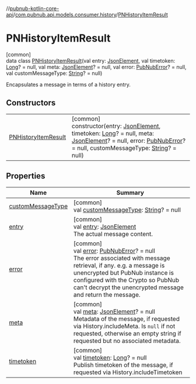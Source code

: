 //[pubnub-kotlin-core-api](../../../index.md)/[com.pubnub.api.models.consumer.history](../index.md)/[PNHistoryItemResult](index.md)

# PNHistoryItemResult

[common]\
data class [PNHistoryItemResult](index.md)(val entry: [JsonElement](../../com.pubnub.api/-json-element/index.md), val timetoken: [Long](https://kotlinlang.org/api/latest/jvm/stdlib/kotlin-stdlib/kotlin/-long/index.html)? = null, val meta: [JsonElement](../../com.pubnub.api/-json-element/index.md)? = null, val error: [PubNubError](../../com.pubnub.api/-pub-nub-error/index.md)? = null, val customMessageType: [String](https://kotlinlang.org/api/latest/jvm/stdlib/kotlin-stdlib/kotlin/-string/index.html)? = null)

Encapsulates a message in terms of a history entry.

## Constructors

| | |
|---|---|
| [PNHistoryItemResult](-p-n-history-item-result.md) | [common]<br>constructor(entry: [JsonElement](../../com.pubnub.api/-json-element/index.md), timetoken: [Long](https://kotlinlang.org/api/latest/jvm/stdlib/kotlin-stdlib/kotlin/-long/index.html)? = null, meta: [JsonElement](../../com.pubnub.api/-json-element/index.md)? = null, error: [PubNubError](../../com.pubnub.api/-pub-nub-error/index.md)? = null, customMessageType: [String](https://kotlinlang.org/api/latest/jvm/stdlib/kotlin-stdlib/kotlin/-string/index.html)? = null) |

## Properties

| Name | Summary |
|---|---|
| [customMessageType](custom-message-type.md) | [common]<br>val [customMessageType](custom-message-type.md): [String](https://kotlinlang.org/api/latest/jvm/stdlib/kotlin-stdlib/kotlin/-string/index.html)? = null |
| [entry](entry.md) | [common]<br>val [entry](entry.md): [JsonElement](../../com.pubnub.api/-json-element/index.md)<br>The actual message content. |
| [error](error.md) | [common]<br>val [error](error.md): [PubNubError](../../com.pubnub.api/-pub-nub-error/index.md)? = null<br>The error associated with message retrieval, if any. e.g. a message is unencrypted but PubNub instance is configured with the Crypto so PubNub can't decrypt the unencrypted message and return the message. |
| [meta](meta.md) | [common]<br>val [meta](meta.md): [JsonElement](../../com.pubnub.api/-json-element/index.md)? = null<br>Metadata of the message, if requested via History.includeMeta. Is `null` if not requested, otherwise an empty string if requested but no associated metadata. |
| [timetoken](timetoken.md) | [common]<br>val [timetoken](timetoken.md): [Long](https://kotlinlang.org/api/latest/jvm/stdlib/kotlin-stdlib/kotlin/-long/index.html)? = null<br>Publish timetoken of the message, if requested via History.includeTimetoken |
